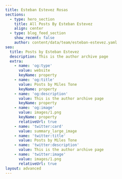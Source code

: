 ```yaml
---
title: Esteban Estevez Rosas
sections:
  - type: hero_section
    title: All Posts By Esteban Estevez
    align: center
  - type: blog_feed_section
    show_recent: false
    author: content/data/team/esteban-estevez.yaml
seo:
  title: Posts by Esteban Estevez
  description: This is the author archive page
  extra:
    - name: 'og:type'
      value: website
      keyName: property
    - name: 'og:title'
      value: Posts by Miles Tone
      keyName: property
    - name: 'og:description'
      value: This is the author archive page
      keyName: property
    - name: 'og:image'
      value: images/1.png
      keyName: property
      relativeUrl: true
    - name: 'twitter:card'
      value: summary_large_image
    - name: 'twitter:title'
      value: Posts by Miles Tone
    - name: 'twitter:description'
      value: This is the author archive page
    - name: 'twitter:image'
      value: images/1.png
      relativeUrl: true
layout: advanced
---
```

